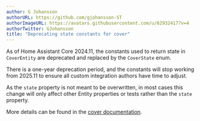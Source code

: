 ```yaml
---
author: G Johansson
authorURL: https://github.com/gjohansson-ST
authorImageURL: https://avatars.githubusercontent.com/u/62932417?v=4
authorTwitter: GJohansson
title: "Deprecating state constants for cover"
---
```


As of Home Assistant Core 2024.11, the constants used to return state in `CoverEntity` are deprecated and replaced by the `CoverState` enum.

There is a one-year deprecation period, and the constants will stop working from 2025.11 to ensure all custom integration authors have time to adjust.

As the `state` property is not meant to be overwritten, in most cases this change will only affect other Entity properties or tests rather than the `state` property.

More details can be found in the [cover documentation](/docs/core/entity/cover#states).